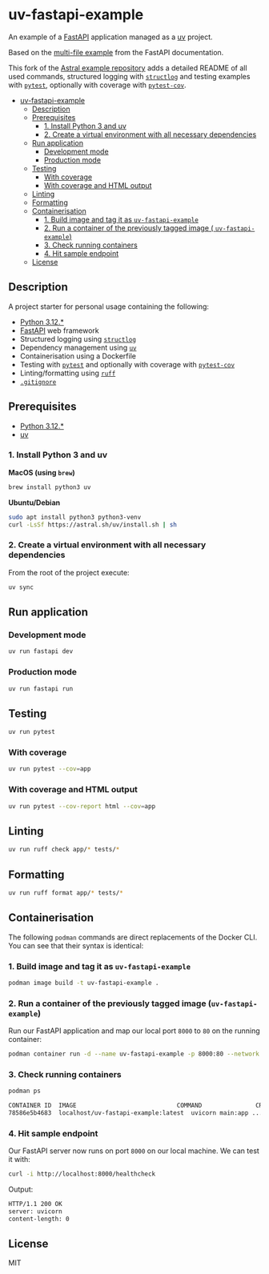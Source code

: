 # uv-fastapi-example

An example of a [FastAPI](https://github.com/fastapi/fastapi) application managed as a
[uv](https://github.com/astral-sh/uv) project.

Based on the [multi-file example](https://fastapi.tiangolo.com/tutorial/bigger-applications/) from
the FastAPI documentation.

This fork of the [Astral example repository](https://github.com/astral-sh/uv-fastapi-example) adds a detailed README of
all
used commands, structured
logging with [
`structlog`](https://www.structlog.org/) and testing examples with [
`pytest`](https://docs.pytest.org/), optionally with coverage
with [`pytest-cov`](https://pytest-cov.readthedocs.io/).

<!-- TOC -->

* [uv-fastapi-example](#uv-fastapi-example)
    * [Description](#description)
    * [Prerequisites](#prerequisites)
        * [1. Install Python 3 and uv](#1-install-python-3-and-uv)
        * [2. Create a virtual environment with all necessary dependencies](#2-create-a-virtual-environment-with-all-necessary-dependencies)
    * [Run application](#run-application)
        * [Development mode](#development-mode)
        * [Production mode](#production-mode)
    * [Testing](#testing)
        * [With coverage](#with-coverage)
        * [With coverage and HTML output](#with-coverage-and-html-output)
    * [Linting](#linting)
    * [Formatting](#formatting)
    * [Containerisation](#containerisation)
        * [1. Build image and tag it as `uv-fastapi-example`](#1-build-image-and-tag-it-as-uv-fastapi-example)
        * [2. Run a container of the previously tagged image (
          `uv-fastapi-example`)](#2-run-a-container-of-the-previously-tagged-image-uv-fastapi-example)
        * [3. Check running containers](#3-check-running-containers)
        * [4. Hit sample endpoint](#4-hit-sample-endpoint)
    * [License](#license)

<!-- TOC -->

## Description

A project starter for personal usage containing the following:

- [Python 3.12.\*](https://www.python.org/)
- [FastAPI](https://fastapi.tiangolo.com/) web framework
- Structured logging using [`structlog`](https://www.structlog.org/)
- Dependency management using [`uv`](https://docs.astral.sh/uv/)
- Containerisation using a Dockerfile
- Testing with [`pytest`](https://docs.pytest.org/) and optionally with coverage
  with [`pytest-cov`](https://pytest-cov.readthedocs.io/)
- Linting/formatting using [`ruff`](https://docs.astral.sh/ruff/)
- [`.gitignore`](https://github.com/github/gitignore/blob/main/Python.gitignore)

## Prerequisites

- [Python 3.12.\*](https://www.python.org/downloads/)
- [uv](https://docs.astral.sh/uv/)

### 1. Install Python 3 and uv

**MacOS (using `brew`)**

```bash
brew install python3 uv
```

**Ubuntu/Debian**

```bash
sudo apt install python3 python3-venv
curl -LsSf https://astral.sh/uv/install.sh | sh
```

### 2. Create a virtual environment with all necessary dependencies

From the root of the project execute:

```bash
uv sync
```

## Run application

### Development mode

```bash
uv run fastapi dev
```

### Production mode

```bash
uv run fastapi run
```

## Testing

```bash
uv run pytest
```

### With coverage

```bash
uv run pytest --cov=app
```

### With coverage and HTML output

```bash
uv run pytest --cov-report html --cov=app
```

## Linting

```bash
uv run ruff check app/* tests/*
```

## Formatting

```bash
uv run ruff format app/* tests/*
```

## Containerisation

The following `podman` commands are direct replacements of the Docker CLI. You can see that their syntax is identical:

### 1. Build image and tag it as `uv-fastapi-example`

```bash
podman image build -t uv-fastapi-example .
```

### 2. Run a container of the previously tagged image (`uv-fastapi-example`)

Run our FastAPI application and map our local port `8000` to `80` on the running container:

```bash
podman container run -d --name uv-fastapi-example -p 8000:80 --network bridge uv-fastapi-example
```

### 3. Check running containers

```bash
podman ps
```

```bash
CONTAINER ID  IMAGE                            COMMAND               CREATED         STATUS             PORTS                 NAMES
78586e5b4683  localhost/uv-fastapi-example:latest  uvicorn main:app ...  13 minutes ago  Up 5 minutes ago  0.0.0.0:8000->80/tcp  nifty_roentgen
```

### 4. Hit sample endpoint

Our FastAPI server now runs on port `8000` on our local machine. We can test it with:

```bash
curl -i http://localhost:8000/healthcheck
```

Output:

```bash
HTTP/1.1 200 OK
server: uvicorn
content-length: 0
```

## License

MIT
